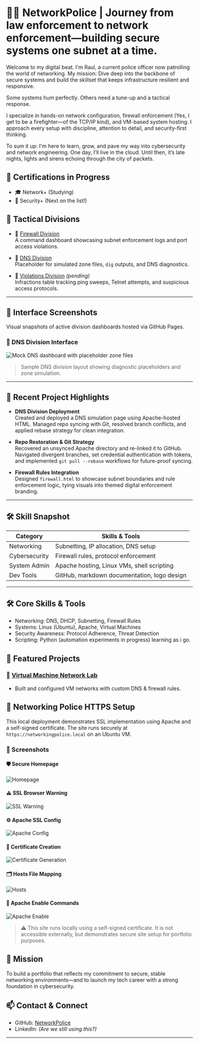 # 👮‍♂️ NetworkPolice | Journey from law enforcement to network enforcement—building secure systems one subnet at a time.

Welcome to my digital beat. I'm Raul, a current police officer now patrolling the world of networking. My mission: Dive deep into the backbone of secure systems and build the skillset that keeps infrastructure resilient and responsive.

Some systems hum perfectly. Others need a tune-up and a tactical response.

I specialize in hands-on network configuration, firewall enforcement (Yes, I get to be a firefighter—of the TCP/IP kind), and VM-based system hosting. I approach every setup with discipline, attention to detail, and security-first thinking.

To sum it up: I'm here to learn, grow, and pave my way into cybersecurity and network engineering. One day, I’ll live in the cloud. Until then, it’s late nights, lights and sirens echoing through the city of packets. 

## 🚨 Certifications in Progress
- 🎓 Network+ (Studying)
- 🔐 Security+ (Next on the list!)

## 🔗 Tactical Divisions

- 🔐 [Firewall Division](https://networkpolice.github.io/NetworkPolice/firewall.html)  
  A command dashboard showcasing subnet enforcement logs and port access violations.

- 🧭 [DNS Division](https://networkpolice.github.io/NetworkPolice/dns.html)  
  Placeholder for simulated zone files, `dig` outputs, and DNS diagnostics.

- 📄 [Violations Division](https://networkpolice.github.io/NetworkPolice/violations.html) *(pending)*  
  Infractions table tracking ping sweeps, Telnet attempts, and suspicious access protocols.

---

## 📸 Interface Screenshots

Visual snapshots of active division dashboards hosted via GitHub Pages.

### 🧭 DNS Division Interface

![Mock DNS dashboard with placeholder zone files](screenshots/dns-division-dashboard.png)  
> Sample DNS division layout showing diagnostic placeholders and zone simulation.

---

## 🚀 Recent Project Highlights

- **DNS Division Deployment**  
  Created and deployed a DNS simulation page using Apache-hosted HTML. Managed repo syncing with Git, resolved branch conflicts, and applied rebase strategy for clean integration.

- **Repo Restoration & Git Strategy**  
  Recovered an unsynced Apache directory and re-linked it to GitHub. Navigated divergent branches, set credential authentication with tokens, and implemented `git pull --rebase` workflows for future-proof syncing.

- **Firewall Rules Integration**  
  Designed `firewall.html` to showcase subnet boundaries and rule enforcement logic, tying visuals into themed digital enforcement branding.

---

## 🛠️ Skill Snapshot

| Category       | Skills & Tools                             |
|----------------|--------------------------------------------|
| Networking     | Subnetting, IP allocation, DNS setup       |
| Cybersecurity  | Firewall rules, protocol enforcement       |
| System Admin   | Apache hosting, Linux VMs, shell scripting |
| Dev Tools      | GitHub, markdown documentation, logo design|

---
## 🛠️ Core Skills & Tools
- Networking: DNS, DHCP, Subnetting, Firewall Rules
- Systems: Linux (Ubuntu), Apache, Virtual Machines
- Security Awareness: Protocol Adherence, Threat Detection
- Scripting: Python (automation experiments in progress) learning as i go.


## 📁 Featured Projects

### 🔗 [Virtual Machine Network Lab](https://github.com/NetworkPolice/vm-networking-lab)
- Built and configured VM networks with custom DNS & firewall rules.

## 🔐 Networking Police HTTPS Setup

This local deployment demonstrates SSL implementation using Apache and a self-signed certificate. The site runs securely at `https://networkingpolice.local` on an Ubuntu VM.

### 📸 Screenshots

#### 🛡️ Secure Homepage
![Homepage](screenshots/homepage.png)

#### ⚠️ SSL Browser Warning
![SSL Warning](screenshots/ssl-warning.png)

#### ⚙️ Apache SSL Config
![Apache Config](screenshots/apache-config.png)

#### 🔏 Certificate Creation
![Certificate Generation](screenshots/cert-generation1.png)

#### 🗂️ Hosts File Mapping
![Hosts](screenshots/host-edit.png)

#### 🧰 Apache Enable Commands
![Apache Enable](screenshots/apache-enable.png)

> ⚠️ This site runs locally using a self-signed certificate. It is not accessible externally, but demonstrates secure site setup for portfolio purposes.

## 🎯 Mission
To build a portfolio that reflects my commitment to secure, stable networking environments—and to launch my tech career with a strong foundation in cybersecurity.

## 📫 Contact & Connect
- GitHub: [NetworkPolice](https://github.com/NetworkPolice)
- LinkedIn: *(Are we still using this?)*


---
